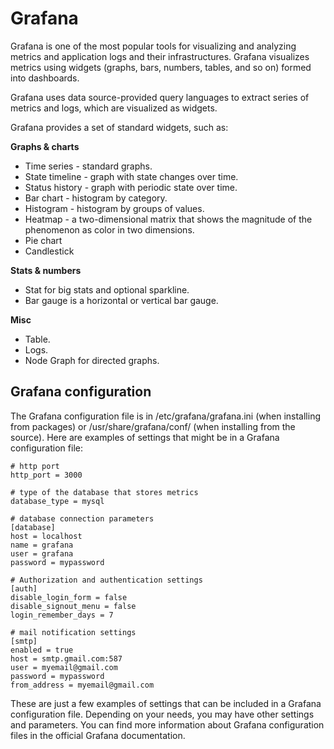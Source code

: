 # Grafana

Grafana is one of the most popular tools for visualizing and analyzing metrics and application logs and their infrastructures. Grafana visualizes metrics using widgets (graphs, bars, numbers, tables, and so on) formed into dashboards.

Grafana uses data source-provided query languages to extract series of metrics and logs, which are visualized as widgets.

Grafana provides a set of standard widgets, such as:

**Graphs & charts**

- Time series - standard graphs.
- State timeline - graph with state changes over time.
- Status history - graph with periodic state over time.
- Bar chart - histogram by category.
- Histogram - histogram by groups of values.
- Heatmap - a two-dimensional matrix that shows the magnitude of the phenomenon as color in two dimensions.
- Pie chart
- Candlestick

**Stats & numbers**

- Stat for big stats and optional sparkline.
- Bar gauge is a horizontal or vertical bar gauge.

**Misc**

- Table.
- Logs.
- Node Graph for directed graphs.

## Grafana configuration

The Grafana configuration file is in /etc/grafana/grafana.ini (when installing from packages) or /usr/share/grafana/conf/ (when installing from the source). Here are examples of settings that might be in a Grafana configuration file:

```
# http port
http_port = 3000

# type of the database that stores metrics
database_type = mysql

# database connection parameters
[database]
host = localhost
name = grafana
user = grafana
password = mypassword

# Authorization and authentication settings
[auth]
disable_login_form = false
disable_signout_menu = false
login_remember_days = 7

# mail notification settings
[smtp]
enabled = true
host = smtp.gmail.com:587
user = myemail@gmail.com
password = mypassword
from_address = myemail@gmail.com
```

These are just a few examples of settings that can be included in a Grafana configuration file. Depending on your needs, you may have other settings and parameters. You can find more information about Grafana configuration files in the official Grafana documentation.
